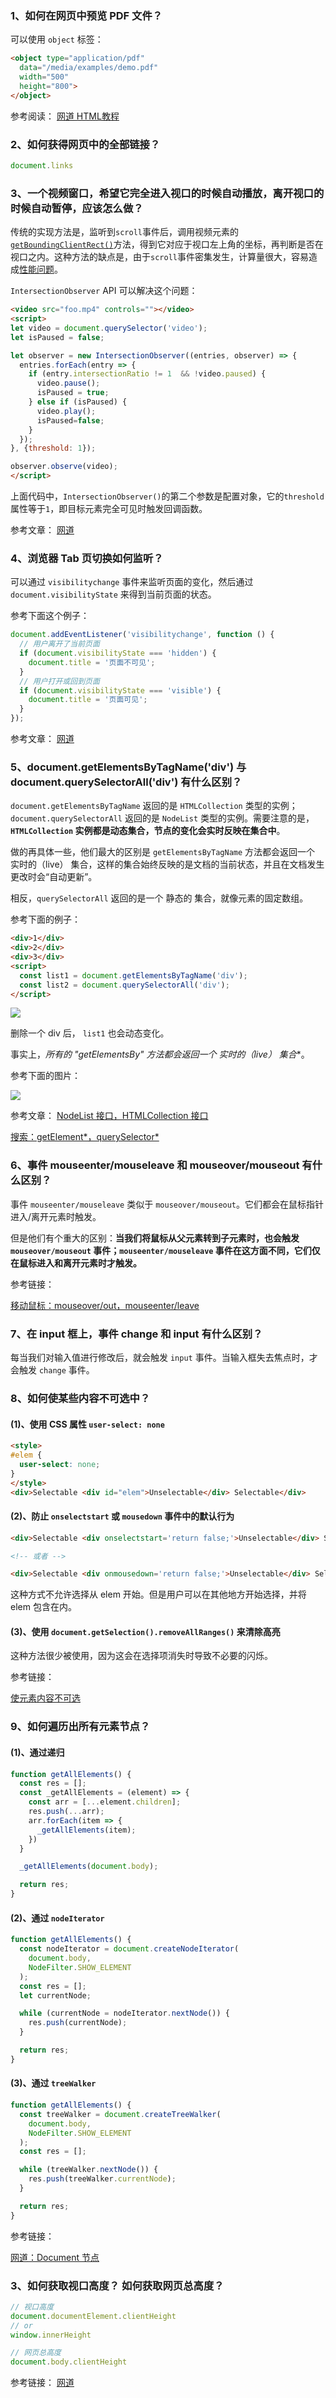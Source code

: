 ### 1、如何在网页中预览 PDF 文件？

可以使用 `object` 标签：

```html
<object type="application/pdf"
  data="/media/examples/demo.pdf"
  width="500"
  height="800">
</object>
```

参考阅读：
[网道 HTML教程](https://wangdoc.com/html/multimedia.html#object%EF%BC%8Cparam)

### 2、如何获得网页中的全部链接？

```js
document.links
```

### 3、一个视频窗口，希望它完全进入视口的时候自动播放，离开视口的时候自动暂停，应该怎么做？

传统的实现方法是，监听到`scroll`事件后，调用视频元素的[`getBoundingClientRect()`](https://developer.mozilla.org/en/docs/Web/API/Element/getBoundingClientRect)方法，得到它对应于视口左上角的坐标，再判断是否在视口之内。这种方法的缺点是，由于`scroll`事件密集发生，计算量很大，容易造成[性能问题](http://www.ruanyifeng.com/blog/2015/09/web-page-performance-in-depth.html)。

`IntersectionObserver` API 可以解决这个问题：

```html
<video src="foo.mp4" controls=""></video>
<script>
let video = document.querySelector('video');
let isPaused = false;

let observer = new IntersectionObserver((entries, observer) => {
  entries.forEach(entry => {
    if (entry.intersectionRatio != 1  && !video.paused) {
      video.pause();
      isPaused = true;
    } else if (isPaused) {
      video.play();
      isPaused=false;
    }
  });
}, {threshold: 1});

observer.observe(video);
</script>
```

上面代码中，`IntersectionObserver()`的第二个参数是配置对象，它的`threshold`属性等于`1`，即目标元素完全可见时触发回调函数。

参考文章：
[网道](https://wangdoc.com/webapi/intersectionObserver.html)

### 4、浏览器 Tab 页切换如何监听？

可以通过 `visibilitychange` 事件来监听页面的变化，然后通过 `document.visibilityState` 来得到当前页面的状态。

参考下面这个例子：

```js
document.addEventListener('visibilitychange', function () {
  // 用户离开了当前页面
  if (document.visibilityState === 'hidden') {
    document.title = '页面不可见';
  }
  // 用户打开或回到页面
  if (document.visibilityState === 'visible') {
    document.title = '页面可见';
  }
});
```

参考文章：
[网道](https://wangdoc.com/webapi/page-visibility.html#visibilitychange-%E4%BA%8B%E4%BB%B6)

### 5、document.getElementsByTagName('div') 与 document.querySelectorAll('div') 有什么区别？

`document.getElementsByTagName` 返回的是 `HTMLCollection` 类型的实例；`document.querySelectorAll` 返回的是 `NodeList` 类型的实例。需要注意的是， **`HTMLCollection` 实例都是动态集合，节点的变化会实时反映在集合中**。

做的再具体一些，他们最大的区别是 `getElementsByTagName` 方法都会返回一个 实时的（live） 集合，这样的集合始终反映的是文档的当前状态，并且在文档发生更改时会“自动更新”。

相反，`querySelectorAll` 返回的是一个 静态的 集合，就像元素的固定数组。

参考下面的例子：

```html
<div>1</div>
<div>2</div>
<div>3</div>
<script>
  const list1 = document.getElementsByTagName('div');
  const list2 = document.querySelectorAll('div');
</script>
```

![](./images/05.png)

删除一个 div 后， `list1` 也会动态变化。

事实上，**所有的 "getElementsBy*" 方法都会返回一个 实时的（live） 集合**。

参考下面的图片：

![](./images/06.png)

参考文章：
[NodeList 接口，HTMLCollection 接口](https://wangdoc.com/javascript/dom/nodelist.html)

[搜索：getElement*，querySelector*](https://zh.javascript.info/searching-elements-dom)

### 6、事件 mouseenter/mouseleave 和 mouseover/mouseout 有什么区别？

事件 `mouseenter/mouseleave` 类似于 `mouseover/mouseout`。它们都会在鼠标指针进入/离开元素时触发。

但是他们有个重大的区别：**当我们将鼠标从父元素转到子元素时，也会触发 `mouseover/mouseout` 事件；`mouseenter/mouseleave` 事件在这方面不同，它们仅在鼠标进入和离开元素时才触发。**

参考链接：

[移动鼠标：mouseover/out，mouseenter/leave](https://zh.javascript.info/mousemove-mouseover-mouseout-mouseenter-mouseleave)

### 7、在 input 框上，事件 change 和 input 有什么区别？

每当我们对输入值进行修改后，就会触发 `input` 事件。当输入框失去焦点时，才会触发 `change` 事件。

### 8、如何使某些内容不可选中？

#### (1)、使用 CSS 属性 `user-select: none`

```html
<style>
#elem {
  user-select: none;
}
</style>
<div>Selectable <div id="elem">Unselectable</div> Selectable</div>
```

#### (2)、防止 `onselectstart` 或 `mousedown` 事件中的默认行为

```html
<div>Selectable <div onselectstart='return false;'>Unselectable</div> Selectable</div>

<!-- 或者 -->

<div>Selectable <div onmousedown='return false;'>Unselectable</div> Selectable</div>
```

这种方式不允许选择从 elem 开始。但是用户可以在其他地方开始选择，并将 elem 包含在内。

#### (3)、使用 `document.getSelection().removeAllRanges()` 来清除高亮

这种方法很少被使用，因为这会在选择项消失时导致不必要的闪烁。

参考链接：

[使元素内容不可选](https://zh.javascript.info/selection-range#shi-bu-ke-xuan)

### 9、如何遍历出所有元素节点？

#### (1)、通过递归

```js
function getAllElements() {
  const res = [];
  const _getAllElements = (element) => {
    const arr = [...element.children];
    res.push(...arr);
    arr.forEach(item => {
      _getAllElements(item);
    })
  }

  _getAllElements(document.body);

  return res;
}
```

#### (2)、通过 `nodeIterator`

```js
function getAllElements() {
  const nodeIterator = document.createNodeIterator(
    document.body,
    NodeFilter.SHOW_ELEMENT
  );
  const res = [];
  let currentNode;

  while (currentNode = nodeIterator.nextNode()) {
    res.push(currentNode);
  }

  return res;
}
```

#### (3)、通过 `treeWalker`

```js
function getAllElements() {
  const treeWalker = document.createTreeWalker(
    document.body,
    NodeFilter.SHOW_ELEMENT
  );
  const res = [];

  while (treeWalker.nextNode()) {
    res.push(treeWalker.currentNode);
  }

  return res;
}
```

参考链接：

[网道：Document 节点](https://wangdoc.com/javascript/dom/document.html#documentcreatenodeiterator)

### 3、如何获取视口高度？ 如何获取网页总高度？

```js
// 视口高度
document.documentElement.clientHeight
// or
window.innerHeight

// 网页总高度
document.body.clientHeight
```

参考链接：
[网道](https://wangdoc.com/javascript/dom/element.html#elementclientheight%EF%BC%8Celementclientwidth)
